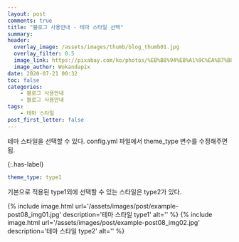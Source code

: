 ```yaml
---
layout: post
comments: true
title: "블로그 사용안내 - 테마 스타일 선택"
summary:
header:
  overlay_image: /assets/images/thumb/blog_thumb01.jpg
  overlay_filter: 0.5
  image_link: https://pixabay.com/ko/photos/%EB%B8%94%EB%A1%9C%EA%B7%B8-%EC%9D%B8%ED%84%B0%EB%84%B7-%EC%9B%B9-%EA%B8%B0%EC%88%A0-2355684/
  image_author: Wokandapix
date: 2020-07-21 00:32
toc: false
categories:
    - 블로그 사용안내
    - 블로그 사용안내
tags:
    - 테마 스타일
post_first_letter: false
---
```

테마 스타일을 선택할 수 있다. config.yml 파일에서 theme_type 변수를 수정해주면 됨.

{:.has-label}
```yaml
theme_type: type1
```

기본으로 적용된 type1외에 선택할 수 있는 스타일은 type2가 있다.

{% include image.html url='/assets/images/post/example-post08_img01.jpg' description='테마 스타일 type1' alt='' %}
{% include image.html url='/assets/images/post/example-post08_img02.jpg' description='테마 스타일 type2' alt='' %}